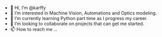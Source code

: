 - 👋 Hi, I’m @karffy
- 👀 I’m interested in Machine Vision, Automations and Optics modeling.
- 🌱 I’m currently learning Python part time as I progress my career.
- 💞️ I’m looking to collaborate on projects that can get me started.
- 📫 How to reach me ...

<!---
karffy/karffy is a ✨ special ✨ repository because its `README.md` (this file) appears on your GitHub profile.
You can click the Preview link to take a look at your changes.
--->
